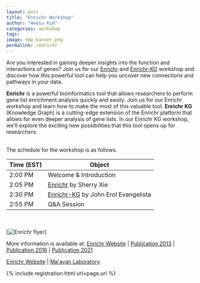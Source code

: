 ```yaml
---
layout: post
title: "Enrichr Workshop"
author: "Heesu Kim"
categories: workshop
tags: 
image: tmp_banner.png
permalink: /enrichr
---
```


Are you interested in gaining deeper insights into the function and interactions of genes? Join us for our [Enrichr](https://maayanlab.cloud/Enrichr/) and [Enrichr-KG](https://maayanlab.cloud/enrichr-kg) workshop and discover how this powerful tool can help you uncover new connections and pathways in your data.

**Enrichr** is a powerful bioinformatics tool that allows researchers to perform gene list enrichment analysis quickly and easily. Join us for our Enrichr workshop and learn how to make the most of this valuable tool. **Enrichr KG** (Knowledge Graph) is a cutting-edge extension of the Enrichr platform that allows for even deeper analysis of gene lists. In our Enrichr KG workshop, we'll explore the exciting new possibilities that this tool opens up for researchers.




<br>The schedule for the workshop is as follows. <br>

Time (EST) | Object  
----- | ------------------
2:00 PM  | Welcome & Introduction
2:05 PM  | [Enrichr](https://maayanlab.cloud/Enrichr/) by Sherry Xie
2:30 PM  | [Enrichr-KG](https://maayanlab.cloud/enrichr-kg) by John Erol Evangelista
2:55 PM  | Q&A Session

<br><br>
[![Enrichr flyer](./assets/images/tmp_banner.png)]

More information is available at:
[Enrichr Website](https://maayanlab.cloud/Enrichr/) | [Publication 2013](https://pubmed.ncbi.nlm.nih.gov/23586463/) | [Publication 2016](https://pubmed.ncbi.nlm.nih.gov/27141961/) | [Publication 2021](https://currentprotocols.onlinelibrary.wiley.com/doi/10.1002/cpz1.90/)

[Enrichr Website](https://maayanlab.cloud/enrichr-kg) | [Ma'ayan Laboratory](https://labs.icahn.mssm.edu/maayanlab/)


{% include registration.html url=page.url %}

